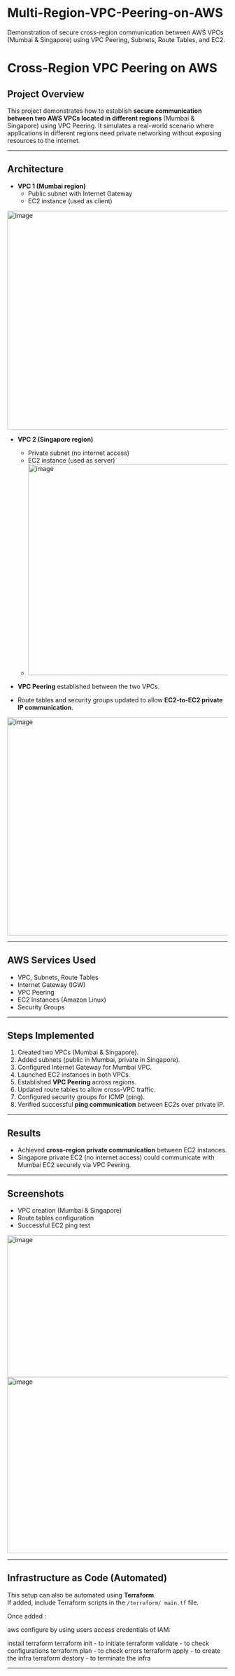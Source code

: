 # Multi-Region-VPC-Peering-on-AWS
Demonstration of secure cross-region communication between AWS VPCs  (Mumbai &amp; Singapore) using VPC Peering, Subnets, Route Tables, and EC2.


# Cross-Region VPC Peering on AWS

##  Project Overview
This project demonstrates how to establish **secure communication between two AWS VPCs located in different regions** (Mumbai & Singapore) using VPC Peering. It simulates a real-world scenario where applications in different regions need private networking without exposing resources to the internet.

---

##  Architecture
- **VPC 1 (Mumbai region)**  
  - Public subnet with Internet Gateway  
  - EC2 instance (used as client)  
<img width="1111" height="499" alt="image" src="https://github.com/user-attachments/assets/213ffe5f-524c-403c-96e3-0f4a298fd2aa" />


- **VPC 2 (Singapore region)**  
  - Private subnet (no internet access)  
  - EC2 instance (used as server)
  - <img width="1116" height="482" alt="image" src="https://github.com/user-attachments/assets/946e525c-1232-4fe7-beac-25e87afbfdeb" />


- **VPC Peering** established between the two VPCs.  
- Route tables and security groups updated to allow **EC2-to-EC2 private IP communication**.  
<img width="1116" height="498" alt="image" src="https://github.com/user-attachments/assets/59f6be23-a41e-4d58-9691-5523e194ecb3" />

---

##  AWS Services Used
- VPC, Subnets, Route Tables  
- Internet Gateway (IGW)  
- VPC Peering  
- EC2 Instances (Amazon Linux)  
- Security Groups  

---

##  Steps Implemented
1. Created two VPCs (Mumbai & Singapore).  
2. Added subnets (public in Mumbai, private in Singapore).  
3. Configured Internet Gateway for Mumbai VPC.  
4. Launched EC2 instances in both VPCs.  
5. Established **VPC Peering** across regions.  
6. Updated route tables to allow cross-VPC traffic.  
7. Configured security groups for ICMP (ping).  
8. Verified successful **ping communication** between EC2s over private IP.  

---

##  Results
- Achieved **cross-region private communication** between EC2 instances.  
- Singapore private EC2 (no internet access) could communicate with Mumbai EC2 securely via VPC Peering.  

---

##  Screenshots
- VPC creation (Mumbai & Singapore)  
- Route tables configuration  
- Successful EC2 ping test  
<img width="1098" height="324" alt="image" src="https://github.com/user-attachments/assets/21c72f4c-0e20-4b83-9f46-d6732ed55331" />
<img width="770" height="402" alt="image" src="https://github.com/user-attachments/assets/858df665-cff0-4b69-a4b3-e9d8f35faf90" />

---

##  Infrastructure as Code (Automated)
This setup can also be automated using **Terraform**.  
If added, include Terraform scripts in the `/terraform/ main.tf` file.  

Once added :

aws configure by using users access credentials of IAM:

install terraform
terraform init - to initiate 
terraform validate - to check configurations
terraform plan - to check errors
terraform apply - to create the infra
terraform destory - to terminate the infra


---

